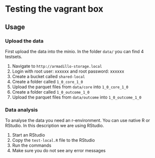 # Testing the vagrant box

## Usage

### Upload the data
First upload the data into the minio. In the folder `data/` you can find 4 testsets.

1. Navigate to `http://armadillo-storage.local`
2. Login with root user: xxxxxx and root password: xxxxxx
3. Create a bucket called `shared-local`
4. Create a folder called `1_0_core_1_0`
5. Upload the parquet files from `data/core` into `1_0_core_1_0`
6. Create a folder called `1_0_outcome_1_0`
7. Upload the parquet files from `data/outcome` into `1_0_outcome_1_0`

### Data analysis
To analyse the data you need an r-environment. You can use native R or RStudio. In this description we are using RStudio.

1. Start an RStudio
2. Copy the `test-local.R` file to the RStudio
3. Run the commands
4. Make sure you do not see any error messages